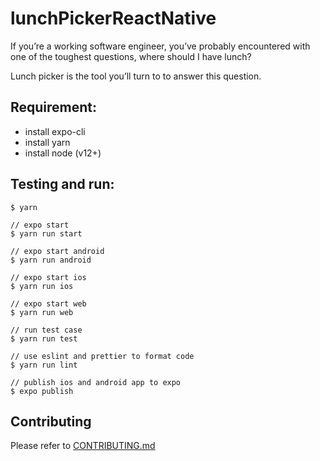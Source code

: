 # lunchPickerReactNative

If you’re a working software engineer, you’ve probably encountered with one of the toughest questions, where should I have lunch?

Lunch picker is the tool you’ll turn to to answer this question.

## Requirement:
 - install expo-cli
 - install yarn
 - install node (v12+)

## Testing and run:
```
$ yarn

// expo start
$ yarn run start

// expo start android
$ yarn run android

// expo start ios
$ yarn run ios

// expo start web
$ yarn run web

// run test case
$ yarn run test

// use eslint and prettier to format code
$ yarn run lint

// publish ios and android app to expo
$ expo publish
```

## Contributing

Please refer to [CONTRIBUTING.md](https://github.com/yeukfei02/lunchPickerReactNative/blob/master/CONTRIBUTING.md)
